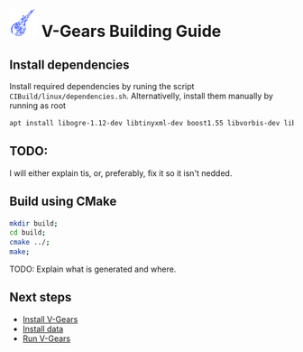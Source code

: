 # <img src="../v-gears.png" alt="V-Gears" width="50"/> V-Gears Building Guide

## Install dependencies
Install required dependencies by runing the script `CIBuild/linux/dependencies.sh`. Alternativelly, install them manually by running as root

```bash
apt install libogre-1.12-dev libtinyxml-dev boost1.55 libvorbis-dev libalut-devlibfreetype6-dev libfreeimage-dev zlib1g-dev libzzip-dev libois-dev libglu-dev libqt5core5a libqt5widgets5 libpng
```
## TODO:
I will either explain tis, or, preferably, fix it so it isn't nedded.

## Build using CMake
```bash
mkdir build;
cd build;
cmake ../;
make;
```

TODO: Explain what is generated and where.

## Next steps

- [Install V-Gears](INSTALL.md "Install V-Gears")
- [Install data](INSTALL_DATA.md "Install Data")
- [Run V-Gears](RUN.md "Run V-Gears")